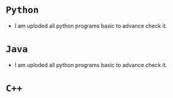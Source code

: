 # `Python`
- I am uploded all python programs basic to advance check it.

# `Java`
- I am uploded all python programs basic to advance check it.

# `C++`
